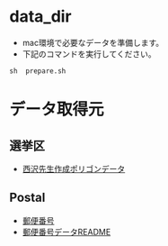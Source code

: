 # data_dir

- mac環境で必要なデータを準備します。
- 下記のコマンドを実行してください。

```shell
sh  prepare.sh
```

# データ取得元
## 選挙区
- [西沢先生作成ポリゴンデータ](http://www.csis.u-tokyo.ac.jp/~nishizawa/senkyoku/)

## Postal
- [郵便番号](http://www.post.japanpost.jp/zipcode/download.html)
- [郵便番号データREADME](http://www.post.japanpost.jp/zipcode/dl/readme.html)
